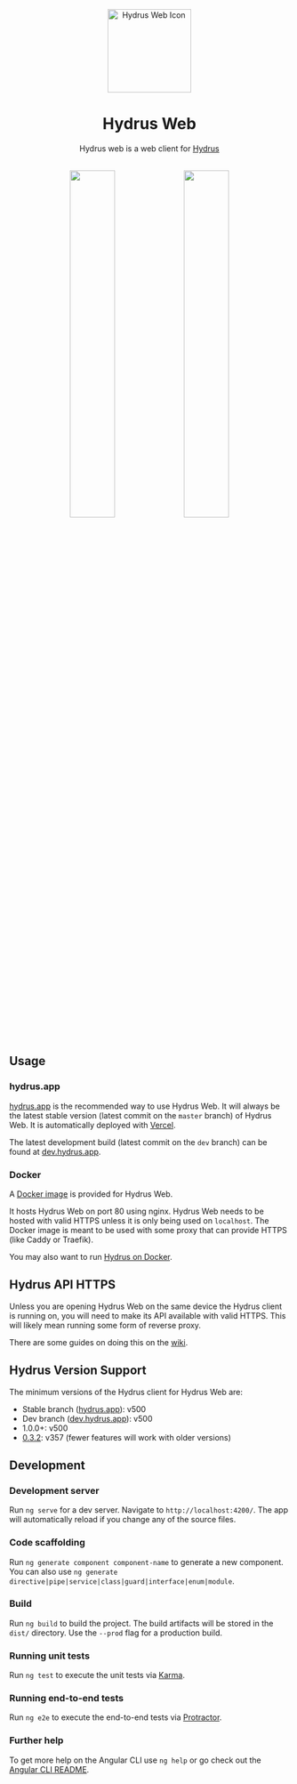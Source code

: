 <div align="center">
<img src="https://raw.githubusercontent.com/floogulinc/hydrus-web/master/src/assets/icon.svg?sanitize=true" alt="Hydrus Web Icon" width="150"/>
<h1> Hydrus Web </h1>

Hydrus web is a web client for [Hydrus](https://hydrusnetwork.github.io/hydrus/)

</div>
<div align="center">
<br>
<img src="https://user-images.githubusercontent.com/1300395/92695467-1c69aa00-f30e-11ea-844e-5ea80cfe6fcb.png" width="40%" />
<img src="https://user-images.githubusercontent.com/1300395/92695470-1d024080-f30e-11ea-8eb9-ae3b36bfdbe3.png" width="40%" />

</div>

## Usage

### hydrus.app

[hydrus.app](https://hydrus.app/) is the recommended way to use Hydrus Web. It will always be the latest stable version (latest commit on the `master` branch) of Hydrus Web. It is automatically deployed with [Vercel](https://vercel.com/).

The latest development build (latest commit on the `dev` branch) can be found at [dev.hydrus.app](https://dev.hydrus.app/).

### Docker

A [Docker image](https://github.com/floogulinc/hydrus-web/pkgs/container/hydrus-web) is provided for Hydrus Web. 

It hosts Hydrus Web on port 80 using nginx. Hydrus Web needs to be hosted with valid HTTPS unless it is only being used on `localhost`. The Docker image is meant to be used with some proxy that can provide HTTPS (like Caddy or Traefik).

You may also want to run [Hydrus on Docker](https://hydrusnetwork.github.io/hydrus/docker.html).

## Hydrus API HTTPS

Unless you are opening Hydrus Web on the same device the Hydrus client is running on, you will need to make its API available with valid HTTPS. This will likely mean running some form of reverse proxy.

There are some guides on doing this on the [wiki](https://github.com/floogulinc/hydrus-web/wiki).

## Hydrus Version Support

The minimum versions of the Hydrus client for Hydrus Web are:

- Stable branch ([hydrus.app](https://hydrus.app/)): v500
- Dev branch ([dev.hydrus.app](https://dev.hydrus.app/)): v500
- 1.0.0+: v500
- [0.3.2](https://github.com/floogulinc/hydrus-web/releases/tag/v0.3.2): v357 (fewer features will work with older versions)

## Development

### Development server

Run `ng serve` for a dev server. Navigate to `http://localhost:4200/`. The app will automatically reload if you change any of the source files.

### Code scaffolding

Run `ng generate component component-name` to generate a new component. You can also use `ng generate directive|pipe|service|class|guard|interface|enum|module`.

### Build

Run `ng build` to build the project. The build artifacts will be stored in the `dist/` directory. Use the `--prod` flag for a production build.

### Running unit tests

Run `ng test` to execute the unit tests via [Karma](https://karma-runner.github.io).

### Running end-to-end tests

Run `ng e2e` to execute the end-to-end tests via [Protractor](http://www.protractortest.org/).

### Further help

To get more help on the Angular CLI use `ng help` or go check out the [Angular CLI README](https://github.com/angular/angular-cli/blob/master/README.md).
